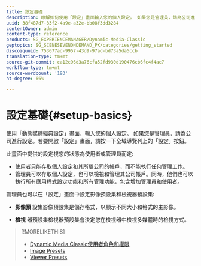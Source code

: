 ```yaml
---
title: 設定基礎
description: 瞭解如何使用「設定」畫面輸入您的個人設定。 如果您是管理員，請為公司進行設定。
uuid: 38f487d7-33f2-4a9e-a32e-bb08f3dd3284
contentOwner: admin
content-type: reference
products: SG_EXPERIENCEMANAGER/Dynamic-Media-Classic
geptopics: SG_SCENESEVENONDEMAND_PK/categories/getting_started
discoiquuid: 753677ad-9957-43d9-97ad-bd73a5da5ccb
translation-type: tm+mt
source-git-commit: ca12c96d3a76cfa52fd930d190476cb6fc4f4ac7
workflow-type: tm+mt
source-wordcount: '193'
ht-degree: 66%

---
```



# 設定基礎{#setup-basics}

使用「動態媒體經典設定」畫面，輸入您的個人設定。 如果您是管理員，請為公司進行設定。若要開啟「設定」畫面，請按一下全域導覽列上的「設定」按鈕。

此畫面中提供的設定視您的狀態為使用者或管理員而定:

* 使用者只能存取個人設定和其所屬公司的帳戶，而不能執行任何管理工作。
* 管理員可以存取個人設定，也可以檢視和管理其公司帳戶。同時，他們也可以執行所有應用程式設定功能和所有管理功能，包含增加管理員和使用者。

管理員也可以在「設定」畫面中設定影像預設集和檢視器預設集:

* **影像預**
設集影像預設集是儲存格式，以顯示不同大小和格式的主影像。

* **檢視**
器預設集檢視器預設集會決定您在檢視器中檢視多媒體時的檢視方式。

>[!MORELIKETHIS]
>
>* [Dynamic Media Classic使用者角色和權限](administration-setup.md#user_administration)
>* [Image Presets](application-setup.md#image_presets)
>* [Viewer Presets](application-setup.md#viewer_presets)

